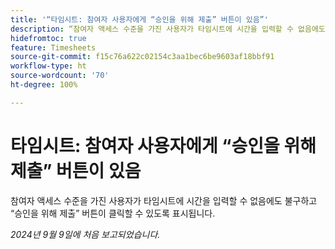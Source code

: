 ```yaml
---
title: '“타임시트: 참여자 사용자에게 “승인을 위해 제출” 버튼이 있음”'
description: “참여자 액세스 수준을 가진 사용자가 타임시트에 시간을 입력할 수 없음에도 불구하고 “승인을 위해 제출” 버튼이 클릭할 수 있도록 표시됩니다.”
hidefromtoc: true
feature: Timesheets
source-git-commit: f15c76a622c02154c3aa1bec6be9603af18bbf91
workflow-type: ht
source-wordcount: '70'
ht-degree: 100%

---
```


# 타임시트: 참여자 사용자에게 “승인을 위해 제출” 버튼이 있음

참여자 액세스 수준을 가진 사용자가 타임시트에 시간을 입력할 수 없음에도 불구하고 “승인을 위해 제출” 버튼이 클릭할 수 있도록 표시됩니다.

_2024년 9월 9일에 처음 보고되었습니다._

